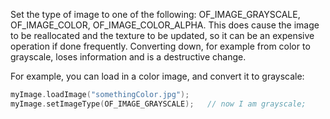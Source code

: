 Set the type of image to one of the following: OF_IMAGE_GRAYSCALE, OF_IMAGE_COLOR, OF_IMAGE_COLOR_ALPHA. This does cause the image to be reallocated and the texture to be updated, so it can be an expensive operation if done frequently. Converting down, for example from color to grayscale, loses information and is a destructive change.

For example, you can load in a color image, and convert it to grayscale:
```cpp
myImage.loadImage("somethingColor.jpg");
myImage.setImageType(OF_IMAGE_GRAYSCALE);   // now I am grayscale;
```
